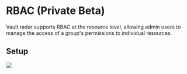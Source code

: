 # RBAC (Private Beta)

Vault radar supports RBAC at the resource level, allowing admin users to manage the access of a group's permissions to individual resources.


## Setup

![](../img/RBAC-1.png)
